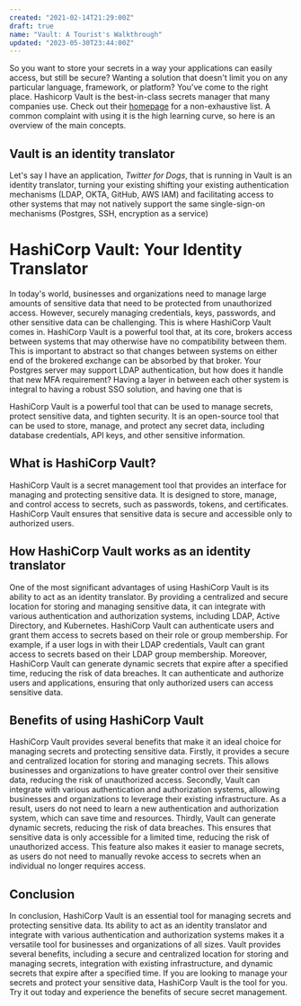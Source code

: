 ```yaml
---
created: "2021-02-14T21:29:00Z"
draft: true
name: "Vault: A Tourist's Walkthrough"
updated: "2023-05-30T23:44:00Z"
---
```


So you want to store your secrets in a way your applications can easily access, but still be secure? Wanting a solution that doesn't limit you on any particular language, framework, or platform? You've come to the right place.
Hashicorp Vault is the best-in-class secrets manager that many companies use. Check out their [homepage](https://www.vaultproject.io/) for a non-exhaustive list. A common complaint with using it is the high learning curve, so here is an overview of the main concepts.

## Vault is an identity translator

Let's say I have an application, _Twitter for Dogs_, that is running in
Vault is an identity translator, turning your existing shifting your existing authentication mechanisms (LDAP, OKTA, GitHub, AWS IAM) and facilitating access to other systems that may not natively support the same single-sign-on mechanisms (Postgres, SSH, encryption as a service)

# HashiCorp Vault: Your Identity Translator

In today's world, businesses and organizations need to manage large amounts of sensitive data that need to be protected from unauthorized access. However, securely managing credentials, keys, passwords, and other sensitive data can be challenging. This is where HashiCorp Vault comes in.
HashiCorp Vault is a powerful tool that, at its core, brokers access between systems that may otherwise have no compatibility between them. This is important to abstract so that changes between systems on either end of the brokered exchange can be absorbed by that broker.
Your Postgres server may support LDAP authentication, but how does it handle that new MFA requirement? Having a layer in between each other system is integral to having a robust SSO solution, and having one that is

HashiCorp Vault is a powerful tool that can be used to manage secrets, protect sensitive data, and tighten security. It is an open-source tool that can be used to store, manage, and protect any secret data, including database credentials, API keys, and other sensitive information.

## What is HashiCorp Vault?

HashiCorp Vault is a secret management tool that provides an interface for managing and protecting sensitive data. It is designed to store, manage, and control access to secrets, such as passwords, tokens, and certificates. HashiCorp Vault ensures that sensitive data is secure and accessible only to authorized users.

## How HashiCorp Vault works as an identity translator

One of the most significant advantages of using HashiCorp Vault is its ability to act as an identity translator. By providing a centralized and secure location for storing and managing sensitive data, it can integrate with various authentication and authorization systems, including LDAP, Active Directory, and Kubernetes.
HashiCorp Vault can authenticate users and grant them access to secrets based on their role or group membership. For example, if a user logs in with their LDAP credentials, Vault can grant access to secrets based on their LDAP group membership.
Moreover, HashiCorp Vault can generate dynamic secrets that expire after a specified time, reducing the risk of data breaches. It can authenticate and authorize users and applications, ensuring that only authorized users can access sensitive data.

## Benefits of using HashiCorp Vault

HashiCorp Vault provides several benefits that make it an ideal choice for managing secrets and protecting sensitive data.
Firstly, it provides a secure and centralized location for storing and managing secrets. This allows businesses and organizations to have greater control over their sensitive data, reducing the risk of unauthorized access.
Secondly, Vault can integrate with various authentication and authorization systems, allowing businesses and organizations to leverage their existing infrastructure. As a result, users do not need to learn a new authentication and authorization system, which can save time and resources.
Thirdly, Vault can generate dynamic secrets, reducing the risk of data breaches. This ensures that sensitive data is only accessible for a limited time, reducing the risk of unauthorized access. This feature also makes it easier to manage secrets, as users do not need to manually revoke access to secrets when an individual no longer requires access.

## Conclusion

In conclusion, HashiCorp Vault is an essential tool for managing secrets and protecting sensitive data. Its ability to act as an identity translator and integrate with various authentication and authorization systems makes it a versatile tool for businesses and organizations of all sizes. Vault provides several benefits, including a secure and centralized location for storing and managing secrets, integration with existing infrastructure, and dynamic secrets that expire after a specified time.
If you are looking to manage your secrets and protect your sensitive data, HashiCorp Vault is the tool for you. Try it out today and experience the benefits of secure secret management.
